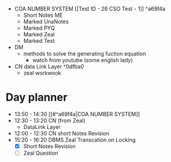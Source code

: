 - COA NUMBER SYSTEM [[Test ID - 26 CSO Test - 1]] ^a69f4a
	- Short Notes ME
	- Marked UnaNotes
	- Marked PYQ
	- Marked Zeal
	- Marked Test
- DM
	- methods to solve the generating fuction equation
		- watch from youtube (some english lady)
- CN data Link Layer ^0dfba0
	- zeal workwook
# Day planner

- 13:50 - 14:30 [[#^a69f4a|COA NUMBER SYSTEM]]
- 12:30 - 13:20 CN (from Zeal)
	- DataLink Layer
- 12:00 - 12:30 CN short Notes Revision
- 15:20 - 16:20 DBMS Zeal Transcation on Locking
	- [x] Short Notes Revision
	- [ ] Zeal Question
